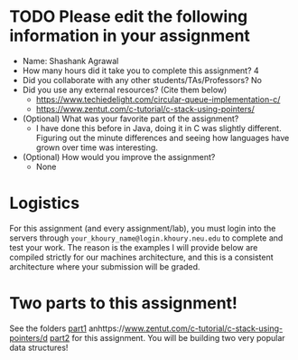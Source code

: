 # TODO Please edit the following information in your assignment

- Name: Shashank Agrawal
- How many hours did it take you to complete this assignment? 4
- Did you collaborate with any other students/TAs/Professors? No
- Did you use any external resources? (Cite them below)
  - https://www.techiedelight.com/circular-queue-implementation-c/
  - https://www.zentut.com/c-tutorial/c-stack-using-pointers/
- (Optional) What was your favorite part of the assignment?
    - I have done this before in Java, doing it in C was slightly different. 
    Figuring out the minute differences and seeing how languages have grown
    over time was interesting.
- (Optional) How would you improve the assignment?
   - None

# Logistics

For this assignment (and every assignment/lab), you must login into the servers through `your_khoury_name@login.khoury.neu.edu` to complete and test your work. The reason is the examples I will provide below are compiled strictly for our machines architecture, and this is a consistent architecture where your submission will be graded.

# Two parts to this assignment!

See the folders [part1](./part1) anhttps://www.zentut.com/c-tutorial/c-stack-using-pointers/d [part2](./part2) for this assignment. You will be building two very popular data structures!

